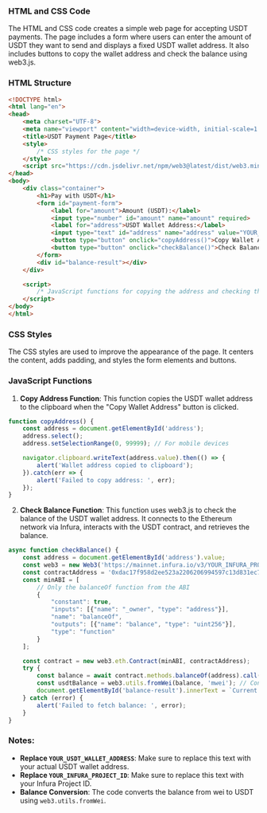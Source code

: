 ### HTML and CSS Code

The HTML and CSS code creates a simple web page for accepting USDT payments. The page includes a form where users can enter the amount of USDT they want to send and displays a fixed USDT wallet address. It also includes buttons to copy the wallet address and check the balance using web3.js.

### HTML Structure

```html
<!DOCTYPE html>
<html lang="en">
<head>
    <meta charset="UTF-8">
    <meta name="viewport" content="width=device-width, initial-scale=1.0">
    <title>USDT Payment Page</title>
    <style>
        /* CSS styles for the page */
    </style>
    <script src="https://cdn.jsdelivr.net/npm/web3@latest/dist/web3.min.js"></script>
</head>
<body>
    <div class="container">
        <h1>Pay with USDT</h1>
        <form id="payment-form">
            <label for="amount">Amount (USDT):</label>
            <input type="number" id="amount" name="amount" required>
            <label for="address">USDT Wallet Address:</label>
            <input type="text" id="address" name="address" value="YOUR_USDT_WALLET_ADDRESS" readonly>
            <button type="button" onclick="copyAddress()">Copy Wallet Address</button>
            <button type="button" onclick="checkBalance()">Check Balance</button>
        </form>
        <div id="balance-result"></div>
    </div>

    <script>
        /* JavaScript functions for copying the address and checking the balance */
    </script>
</body>
</html>
```

### CSS Styles

The CSS styles are used to improve the appearance of the page. It centers the content, adds padding, and styles the form elements and buttons.

### JavaScript Functions

1. **Copy Address Function**: This function copies the USDT wallet address to the clipboard when the "Copy Wallet Address" button is clicked.

```javascript
function copyAddress() {
    const address = document.getElementById('address');
    address.select();
    address.setSelectionRange(0, 99999); // For mobile devices

    navigator.clipboard.writeText(address.value).then(() => {
        alert('Wallet address copied to clipboard');
    }).catch(err => {
        alert('Failed to copy address: ', err);
    });
}
```

2. **Check Balance Function**: This function uses web3.js to check the balance of the USDT wallet address. It connects to the Ethereum network via Infura, interacts with the USDT contract, and retrieves the balance.

```javascript
async function checkBalance() {
    const address = document.getElementById('address').value;
    const web3 = new Web3('https://mainnet.infura.io/v3/YOUR_INFURA_PROJECT_ID'); // Replace with your Infura Project ID
    const contractAddress = '0xdac17f958d2ee523a2206206994597c13d831ec7'; // USDT contract address
    const minABI = [
        // Only the balanceOf function from the ABI
        {
            "constant": true,
            "inputs": [{"name": "_owner", "type": "address"}],
            "name": "balanceOf",
            "outputs": [{"name": "balance", "type": "uint256"}],
            "type": "function"
        }
    ];

    const contract = new web3.eth.Contract(minABI, contractAddress);
    try {
        const balance = await contract.methods.balanceOf(address).call();
        const usdtBalance = web3.utils.fromWei(balance, 'mwei'); // Convert balance from wei to USDT
        document.getElementById('balance-result').innerText = `Current Balance: ${usdtBalance} USDT`;
    } catch (error) {
        alert('Failed to fetch balance: ', error);
    }
}
```

### Notes:
- **Replace `YOUR_USDT_WALLET_ADDRESS`**: Make sure to replace this text with your actual USDT wallet address.
- **Replace `YOUR_INFURA_PROJECT_ID`**: Make sure to replace this text with your Infura Project ID.
- **Balance Conversion**: The code converts the balance from wei to USDT using `web3.utils.fromWei`.
